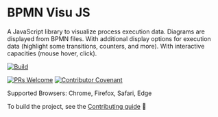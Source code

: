 # BPMN Visu JS
A JavaScript library to visualize process execution data. Diagrams are displayed from BPMN files. With additional display options for execution data (highlight some transitions, counters, and more). With interactive capacities (mouse hover, click).

[![Build](https://github.com/bonitasoft-labs/bpmn-visu-js/workflows/Build/badge.svg)](https://github.com/bonitasoft-labs/bpmn-visu-js/actions)
 
[![PRs Welcome](https://img.shields.io/badge/PRs-welcome-brightgreen.svg?style=flat-square)](CONTRIBUTING.md)
[![Contributor Covenant](https://img.shields.io/badge/Contributor%20Covenant-v2.0%20adopted-ff69b4.svg)](CODE_OF_CONDUCT.md)


Supported Browsers: Chrome, Firefox, Safari, Edge

To build the project, see the [Contributing guide](CONTRIBUTING.md#Build) :slightly_smiling_face: